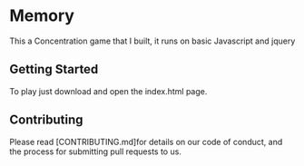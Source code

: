 # Memory

This a Concentration game that I built, it runs on basic Javascript and jquery

## Getting Started

To play just download and open the index.html page.

## Contributing

Please read [CONTRIBUTING.md]for details on our code of conduct, and the process for submitting pull requests to us.
